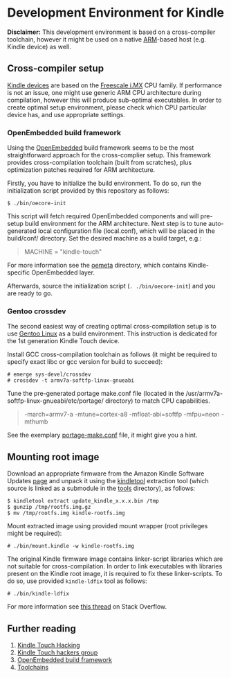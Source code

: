 Development Environment for Kindle
==================================

**Disclaimer:** This development environment is based on a cross-compiler toolchain, however it
might be used on a native [ARM](https://en.wikipedia.org/wiki/ARM_architecture)-based host (e.g.
Kindle device) as well.


Cross-compiler setup
--------------------

[Kindle devices](https://en.wikipedia.org/wiki/Amazon_Kindle) are based on the [Freescale
i.MX](https://en.wikipedia.org/wiki/I.MX) CPU family. If performance is not an issue, one might
use generic ARM CPU architecture during compilation, however this will produce sub-optimal
executables. In order to create optimal setup environment, please check which CPU particular
device has, and use appropriate settings.


### OpenEmbedded build framework

Using the [OpenEmbedded](http://www.openembedded.org/) build framework seems to be the most
straightforward approach for the cross-complier setup. This framework provides cross-compilation
toolchain (built from scratches), plus optimization patches required for ARM architecture.

Firstly, you have to initialize the build environment. To do so, run the initialization script
provided by this repository as follows:

	$ ./bin/oecore-init

This script will fetch required OpenEmbedded components and will pre-setup build environment for
the ARM architecture. Next step is to tune auto-generated local configuration file (local.conf),
which will be placed in the build/conf/ directory. Set the desired machine as a build target,
e.g.:

> MACHINE = "kindle-touch"

For more information see the [oemeta](/oemeta) directory, which contains Kindle-specific
OpenEmbedded layer.

Afterwards, source the initialization script (`. ./bin/oecore-init`) and you are ready to go.


### Gentoo crossdev

The second easiest way of creating optimal cross-compilation setup is to use [Gentoo
Linux](https://www.gentoo.org/) as a build environment. This instruction is dedicated for the 1st
generation Kindle Touch device.

Install GCC cross-compilation toolchain as follows (it might be required to specify exact libc or
gcc version for build to succeed):

	# emerge sys-devel/crossdev
	# crossdev -t armv7a-softfp-linux-gnueabi

Tune the pre-generated portage make.conf file (located in the
/usr/armv7a-softfp-linux-gnueabi/etc/portage/ directory) to match CPU capabilities.

> -march=armv7-a
> -mtune=cortex-a8
> -mfloat-abi=softfp
> -mfpu=neon
> -mthumb

See the exemplary [portage-make.conf](/portage-make.conf) file, it might give you a hint.


Mounting root image
-------------------

Download an appropriate firmware from the Amazon Kindle Software Updates
[page](http://www.amazon.com/help/kindlesoftwareupdates) and unpack it using the
[kindletool](https://github.com/NiLuJe/KindleTool) extraction tool (which source is linked as a
submodule in the [tools](/tools) directory), as follows:

	$ kindletool extract update_kindle_x.x.x.bin /tmp
	$ gunzip /tmp/rootfs.img.gz
	$ mv /tmp/rootfs.img kindle-rootfs.img

Mount extracted image using provided mount wrapper (root privileges might be required):

	# ./bin/mount.kindle -w kindle-rootfs.img

The original Kindle firmware image contains linker-script libraries which are not suitable for
cross-compilation. In order to link executables with libraries present on the Kindle root image,
it is required to fix these linker-scripts. To do so, use provided `kindle-ldfix` tool as follows:

	# ./bin/kindle-ldfix

For more information see
[this thread](https://stackoverflow.com/questions/7476625/set-global-gcc-default-search-paths) on
Stack Overflow.


Further reading
---------------

1. [Kindle Touch Hacking](http://wiki.mobileread.com/wiki/Kindle_Touch_Hacking)
2. [Kindle Touch hackers group](https://bitbucket.org/katey_hack/)
3. [OpenEmbedded build framework](http://www.openembedded.org/)
4. [Toolchains](http://elinux.org/Toolchains)
